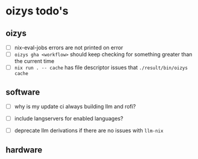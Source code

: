 # oizys todo's

## oizys

- [ ] nix-eval-jobs errors are not printed on error
- [ ] `oizys gha <workflow>` should keep checking for something greater than the current time
- [ ] `nix run . -- cache` has file descriptor issues that `./result/bin/oizys cache`

## software

- [ ] why is my update ci always building llm and rofi?
- [ ] include langservers for enabled languages?

- [ ] deprecate llm derivations if there are no issues with `llm-nix`

## hardware

<!-- generated with <3 by daylinmorgan/todo -->
